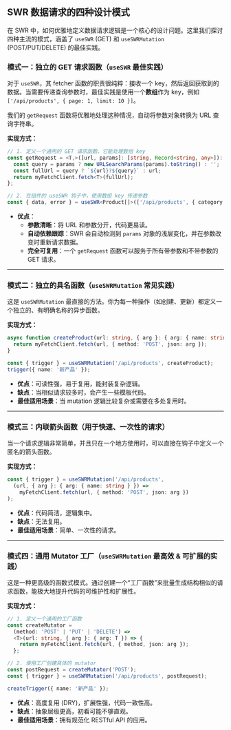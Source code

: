 ## SWR 数据请求的四种设计模式

在 SWR 中，如何优雅地定义数据请求逻辑是一个核心的设计问题。这里我们探讨四种主流的模式，涵盖了 `useSWR` (GET) 和 `useSWRMutation` (POST/PUT/DELETE) 的最佳实践。

### 模式一：独立的 GET 请求函数（`useSWR` 最佳实践）

对于 `useSWR`，其 fetcher 函数的职责很纯粹：接收一个 key，然后返回获取到的数据。当需要传递查询参数时，最佳实践是使用一个**数组**作为 key，例如 `['/api/products', { page: 1, limit: 10 }]`。

我们的 `getRequest` 函数将优雅地处理这种情况，自动将参数对象转换为 URL 查询字符串。

**实现方式：**

```typescript
// 1. 定义一个通用的 GET 请求函数，它能处理数组 key
const getRequest = <T,>([url, params]: [string, Record<string, any>]): Promise<T> => {
  const query = params ? new URLSearchParams(params).toString() : '';
  const fullUrl = query ? `${url}?${query}` : url;
  return myFetchClient.fetch<T>(fullUrl);
};

// 2. 在组件的 useSWR 钩子中，使用数组 key 传递参数
const { data, error } = useSWR<Product[]>(['/api/products', { category: 'electronics' }], getRequest);
```

- **优点**：
  - **参数清晰**：将 URL 和参数分开，代码更易读。
  - **自动依赖跟踪**：SWR 会自动检测到 `params` 对象的浅层变化，并在参数改变时重新请求数据。
  - **完全可复用**：一个 `getRequest` 函数可以服务于所有带参数和不带参数的 GET 请求。

---

### 模式二：独立的具名函数（`useSWRMutation` 常见实践）

这是 `useSWRMutation` 最直接的方法。你为每一种操作（如创建、更新）都定义一个独立的、有明确名称的异步函数。

**实现方式：**

```typescript
async function createProduct(url: string, { arg }: { arg: { name: string } }) {
  return myFetchClient.fetch(url, { method: 'POST', json: arg });
}

const { trigger } = useSWRMutation('/api/products', createProduct);
trigger({ name: '新产品' });
```

- **优点**：可读性强，易于复用，能封装复杂逻辑。
- **缺点**：当相似请求较多时，会产生一些模板代码。
- **最佳适用场景**：当 mutation 逻辑比较复杂或需要在多处复用时。

---

### 模式三：内联箭头函数（用于快速、一次性的请求）

当一个请求逻辑非常简单，并且只在一个地方使用时，可以直接在钩子中定义一个匿名的箭头函数。

**实现方式：**

```typescript
const { trigger } = useSWRMutation('/api/products',
  (url, { arg }: { arg: { name: string } }) => 
    myFetchClient.fetch(url, { method: 'POST', json: arg })
);
```

- **优点**：代码简洁，逻辑集中。
- **缺点**：无法复用。
- **最佳适用场景**：简单、一次性的请求。

---

### 模式四：通用 Mutator 工厂（`useSWRMutation` 最高效 & 可扩展的实践）

这是一种更高级的函数式模式。通过创建一个“工厂函数”来批量生成结构相似的请求函数，能极大地提升代码的可维护性和扩展性。

**实现方式：**

```typescript
// 1. 定义一个通用的工厂函数
const createMutator = 
  (method: 'POST' | 'PUT' | 'DELETE') =>
  <T>(url: string, { arg }: { arg: T }) => {
    return myFetchClient.fetch(url, { method, json: arg });
  };

// 2. 使用工厂创建具体的 mutator
const postRequest = createMutator('POST');
const { trigger } = useSWRMutation('/api/products', postRequest);

createTrigger({ name: '新产品' });
```

- **优点**：高度复用 (DRY)，扩展性强，代码一致性高。
- **缺点**：抽象层级更高，初看可能不够直观。
- **最佳适用场景**：拥有规范化 RESTful API 的应用。